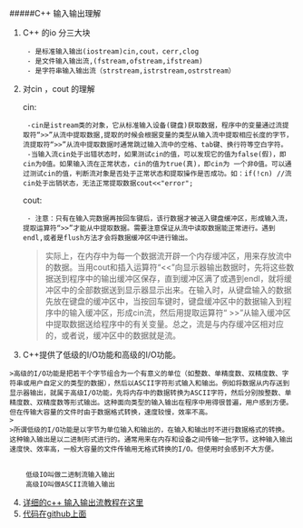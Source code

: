 #####C++ 输入输出理解
1. C++ 的io 分三大块

		- 是标准输入输出(iostream)cin,cout，cerr,clog 
		- 是文件输入输出流,(fstream,ofstream,ifstream)
		- 是字符串输入输出流（strstream,istrstream,ostrstream）
1. 对cin ，cout 的理解

	cin:
		
		-cin是istream类的对象，它从标准输入设备(键盘)获取数据，程序中的变量通过流提取符“>>”从流中提取数据,提取的时候会根据变量的类型从输入流中提取相应长度的字节，流提取符“>>”从流中提取数据时通常跳过输入流中的空格、tab键、换行符等空白字符。
		-当输入流cin处于出错状态时，如果测试cin的值，可以发现它的值为false(假)，即cin为0值。如果输入流在正常状态，cin的值为true(真)，即cin为 一个非0值。可以通过测试cin的值，判断流对象是否处于正常状态和提取操作是否成功。如：if(!cn) //流cin处于出销状态，无法正常提取数据cout<<"error";
	cout:

		- 注意：只有在输入完数据再按回车键后，该行数据才被送入键盘缓冲区，形成输入流，提取运算符“>>”才能从中提取数据。需要注意保证从流中读取数据能正常进行。遇到endl,或者是flush方法才会将数据缓冲区中进行输出。
		
	>实际上，在内存中为每一个数据流开辟一个内存缓冲区，用来存放流中的数据。当用cout和插入运算符“<<”向显示器输出数据时，先将这些数据送到程序中的输出缓冲区保存，直到缓冲区满了或遇到endl，就将缓冲区中的全部数据送到显示器显示出来。在输入时，从键盘输入的数据先放在键盘的缓冲区中，当按回车键时，键盘缓冲区中的数据输入到程序中的输入缓冲区，形成cin流，然后用提取运算符“ >>”从输入缓冲区中提取数据送给程序中的有关变量。总之，流是与内存缓冲区相对应的，或者说，缓冲区中的数据就是流。

3.	  C++提供了低级的I/O功能和高级的I/O功能。

	>高级的I/O功能是把若干个字节组合为一个有意义的单位（如整数、单精度数、双精度数、字符串或用户自定义的类型的数据），然后以ASCII字符形式输入和输出。例如将数据从内存送到显示器输出，就属于高级I/O功能，先将内存中的数据转换为ASCII字符，然后分别按整数、单精度数、双精度数等形式输出。这种面向类型的输入输出在程序中用得很普遍，用户感到方便。但在传输大容量的文件时由于数据格式转换，速度较慢，效率不高。
	> 
	>所谓低级的I/O功能是以字节为单位输入和输出的，在输入和输出时不进行数据格式的转换。这种输入输出是以二进制形式进行的。通常用来在内存和设备之间传输一批字节。这种输入输出速度快、效率高，一般大容量的文件传输用无格式转换的I/O。但使用时会感到不大方便。

		
		低级IO叫做二进制流输入输出
		高级IO叫做ASCII流输入输出
4.  [详细的c++ 输入输出流教程在这里](http://c.biancheng.net/cpp/biancheng/cpp/rumen_13/)
5.  [代码在github上面](https://github.com/hansonboy/iostreamClass)
